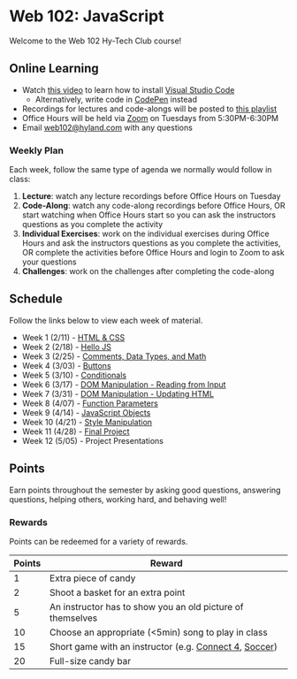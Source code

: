 # Web 102: JavaScript
Welcome to the Web 102 Hy-Tech Club course!

## Online Learning
- Watch [this video](https://www.youtube.com/watch?v=fOgaGFRN39o&list=PL1P_sExxi-9PSNwmays_UE8JYllVu7P7u&index=2&t=0s) to learn how to install [Visual Studio Code](https://code.visualstudio.com/)
    - Alternatively, write code in [CodePen](https://codepen.io/) instead
- Recordings for lectures and code-alongs will be posted to [this playlist](https://www.youtube.com/playlist?list=PL1P_sExxi-9PSNwmays_UE8JYllVu7P7u)
- Office Hours will be held via [Zoom](https://hyland.zoom.us/j/180902745) on Tuesdays from 5:30PM-6:30PM
- Email [web102@hyland.com](mailto:web102@hyland.com) with any questions

### Weekly Plan
Each week, follow the same type of agenda we normally would follow in class:

1. **Lecture**: watch any lecture recordings before Office Hours on Tuesday
1. **Code-Along**: watch any code-along recordings before Office Hours, OR start watching when Office Hours start so you can ask the instructors questions as you complete the activity
1. **Individual Exercises**: work on the individual exercises during Office Hours and ask the instructors questions as you complete the activities, OR complete the activities before Office Hours and login to Zoom to ask your questions
1. **Challenges**: work on the challenges after completing the code-along

## Schedule
Follow the links below to view each week of material.

- Week 1 (2/11) - [HTML & CSS](Week01/StudentDesc.md)
- Week 2 (2/18) - [Hello JS](Week02/StudentDesc.md)
- Week 3 (2/25) - [Comments, Data Types, and Math](Week03/StudentDesc.md)
- Week 4 (3/03) - [Buttons](Week04/StudentDesc.md)
- Week 5 (3/10) - [Conditionals](Week05/StudentDesc.md)
- Week 6 (3/17) - [DOM Manipulation - Reading from Input](Week06/StudentDesc.md)
- Week 7 (3/31) - [DOM Manipulation - Updating HTML](Week07/StudentDesc.md)
- Week 8 (4/07) - [Function Parameters](Week08/StudentDesc.md)
- Week 9 (4/14) - [JavaScript Objects](Week09/StudentDesc.md)
- Week 10 (4/21) - [Style Manipulation](Week10/StudentDesc.md)
- Week 11 (4/28) - [Final Project](Week11/StudentDesc.md)
- Week 12 (5/05) - Project Presentations

## Points
Earn points throughout the semester by asking good questions, answering questions, helping others, working hard, and behaving well!

### Rewards
Points can be redeemed for a variety of rewards.

| Points | Reward |
| -- | -- |
| 1 | Extra piece of candy |
| 2 | Shoot a basket for an extra point |
| 5 | An instructor has to show you an old picture of themselves |
| 10 | Choose an appropriate (<5min) song to play in class |
| 15 | Short game with an instructor (e.g. [Connect 4](https://www.mathsisfun.com/games/connect4.html), [Soccer](https://www.agame.com/game/1-on-1-soccer-classic)) |
| 20 | Full-size candy bar |